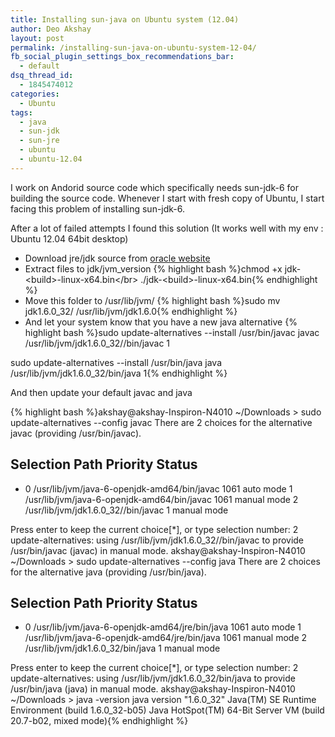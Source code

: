 ```yaml
---
title: Installing sun-java on Ubuntu system (12.04)
author: Deo Akshay
layout: post
permalink: /installing-sun-java-on-ubuntu-system-12-04/
fb_social_plugin_settings_box_recommendations_bar:
  - default
dsq_thread_id:
  - 1845474012
categories:
  - Ubuntu
tags:
  - java
  - sun-jdk
  - sun-jre
  - ubuntu
  - ubuntu-12.04
---
```

I work on Andorid source code which specifically needs sun-jdk-6 for building the source code. Whenever I start with fresh copy of Ubuntu, I start facing this problem of installing sun-jdk-6.

After a lot of failed attempts I found this solution (It works well with my env : Ubuntu 12.04 64bit desktop)

* Download jre/jdk source from [oracle website][1]
* Extract files to jdk/jvm_version
{% highlight bash %}chmod +x jdk-&lt;build>-linux-x64.bin&lt;/br>
./jdk-&lt;build>-linux-x64.bin{% endhighlight %}
* Move this folder to /usr/lib/jvm/
{% highlight bash %}sudo mv jdk1.6.0_32/ /usr/lib/jvm/jdk1.6.0{% endhighlight %}
 * And let your system know that you have a new java alternative
{% highlight bash %}sudo update-alternatives --install /usr/bin/javac javac /usr/lib/jvm/jdk1.6.0_32//bin/javac 1

sudo update-alternatives --install /usr/bin/java java /usr/lib/jvm/jdk1.6.0_32/bin/java 1{% endhighlight %}

And then update your default javac and java

{% highlight bash %}akshay@akshay-Inspiron-N4010 ~/Downloads &gt; sudo update-alternatives --config javac
There are 2 choices for the alternative javac (providing /usr/bin/javac).

Selection Path Priority Status
------------------------------------------------------------
* 0 /usr/lib/jvm/java-6-openjdk-amd64/bin/javac 1061 auto mode
1 /usr/lib/jvm/java-6-openjdk-amd64/bin/javac 1061 manual mode
2 /usr/lib/jvm/jdk1.6.0_32//bin/javac 1 manual mode

Press enter to keep the current choice[*], or type selection number: 2
update-alternatives: using /usr/lib/jvm/jdk1.6.0_32//bin/javac to provide /usr/bin/javac (javac) in manual mode.
akshay@akshay-Inspiron-N4010 ~/Downloads &gt; sudo update-alternatives --config java
There are 2 choices for the alternative java (providing /usr/bin/java).

Selection Path Priority Status
------------------------------------------------------------
* 0 /usr/lib/jvm/java-6-openjdk-amd64/jre/bin/java 1061 auto mode
1 /usr/lib/jvm/java-6-openjdk-amd64/jre/bin/java 1061 manual mode
2 /usr/lib/jvm/jdk1.6.0_32/bin/java 1 manual mode

Press enter to keep the current choice[*], or type selection number: 2
update-alternatives: using /usr/lib/jvm/jdk1.6.0_32/bin/java to provide /usr/bin/java (java) in manual mode.
akshay@akshay-Inspiron-N4010 ~/Downloads &gt; java -version
java version "1.6.0_32"
Java(TM) SE Runtime Environment (build 1.6.0_32-b05)
Java HotSpot(TM) 64-Bit Server VM (build 20.7-b02, mixed mode){% endhighlight %}

 [1]: http://www.oracle.com/technetwork/java/javase/overview/index.html